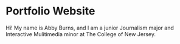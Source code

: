 # Portfolio Website
Hi! My name is Abby Burns, and I am a junior Journalism major and Interactive Mulitimedia minor at The College of New Jersey.
